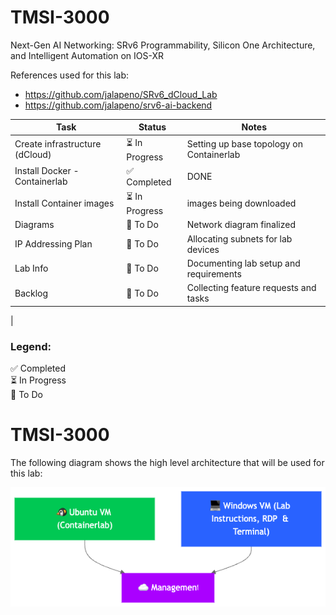 # TMSI-3000

Next-Gen AI Networking: SRv6 Programmability, Silicon One Architecture, and Intelligent Automation on IOS-XR

References used for this lab:

- https://github.com/jalapeno/SRv6_dCloud_Lab
- https://github.com/jalapeno/srv6-ai-backend



| Task                                   | Status             | Notes                                    |
|----------------------------------------|--------------------|------------------------------------------|
| Create infrastructure (dCloud)         | ⏳ In Progress     | Setting up base topology on Containerlab |
| Install Docker - Containerlab          | ✅ Completed       | DONE                                     
| Install Container images               | ⏳ In Progress     | images being downloaded                  |
| Diagrams                               | 📌 To Do           | Network diagram finalized                |
| IP Addressing Plan                     | 📌 To Do           | Allocating subnets for lab devices       |
| Lab Info                               | 📌 To Do           | Documenting lab setup and requirements   |
| Backlog                                | 📌 To Do           | Collecting feature requests and tasks    |
| 

### Legend:
✅ Completed  
⏳ In Progress  
📌 To Do  

# TMSI-3000

The following diagram shows the high level architecture that will be used for this lab:

![dCloud Architecture](./diagrams/01-dcloud-architecture.png)


